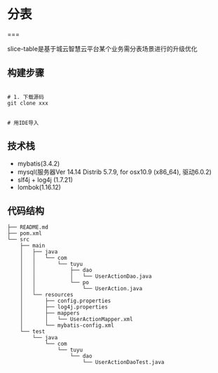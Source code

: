 # 分表
===

slice-table是基于城云智慧云平台某个业务需分表场景进行的升级优化

## 构建步骤
```shell

# 1. 下载源码
git clone xxx


# 用IDE导入

```

## 技术栈

- mybatis(3.4.2)
- mysql(服务器Ver 14.14 Distrib 5.7.9, for osx10.9 (x86_64), 驱动6.0.2)
- slf4j + log4j (1.7.21)
- lombok(1.16.12)

## 代码结构

```shell
├── README.md
├── pom.xml
└── src
    ├── main
    │   ├── java
    │   │   └── com
    │   │       └── tuyu
    │   │           ├── dao
    │   │           │   └── UserActionDao.java
    │   │           └── po
    │   │               └── UserAction.java
    │   └── resources
    │       ├── config.properties
    │       ├── log4j.properties
    │       ├── mappers
    │       │   └── UserActionMapper.xml
    │       └── mybatis-config.xml
    └── test
        └── java
            └── com
                └── tuyu
                    └── dao
                        └── UserActionDaoTest.java

```